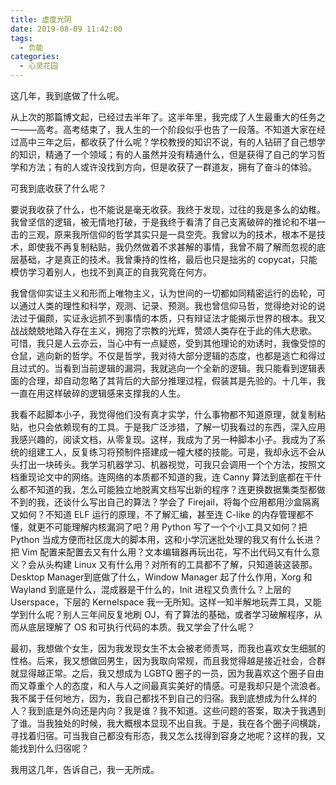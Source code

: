 ```yaml
---
title: 虚度光阴
date: 2019-08-09 11:42:00
tags:
  - 负能
categories:
  - 心灵花园
---
```

这几年，我到底做了什么呢。

从上次的那篇博文起，已经过去半年了。这半年里，我完成了人生最重大的任务之一——高考。高考结束了，我人生的一个阶段似乎也告了一段落。不知道大家在经过高中三年之后，都收获了什么呢？学校教授的知识不说，有的人钻研了自己想学的知识，精通了一个领域；有的人虽然并没有精通什么，但是获得了自己的学习哲学和方法；有的人或许没找到方向，但是收获了一群道友，拥有了奋斗的体验。

可我到底收获了什么呢？

要说我收获了什么，也不能说是毫无收获。我终于发现，过往的我是多么的幼稚。我曾坚信的逻辑，被无情地打破，于是我终于看清了自己支离破碎的推论和不堪一击的三观，原来我所信仰的哲学其实只是一具空壳。我曾以为的技术，根本不是技术，即使我不再复制粘贴，我仍然做着不求甚解的事情，我曾不屑了解而忽视的底层基础，才是真正的技术。我曾秉持的性格，最后也只是拙劣的 copycat，只能模仿学习着别人，也找不到真正的自我究竟在何方。

我曾信仰实证主义和形而上唯物主义，认为世间的一切都如同精密运行的齿轮，可以通过人类的理性和科学，观测、记录、预测。我也曾信仰马哲，觉得绝对论的说法过于偏颇，实证永远抓不到事情的本质，只有辩证法才能揭示世界的根本。我又战战兢兢地踏入存在主义，拥抱了宗教的光辉，赞颂人类存在于此的伟大悲歌。
可惜，我只是人云亦云，当心中有一点疑惑，受到其他理论的劝诱时，我像受惊的仓鼠，逃向新的哲学。不仅是哲学，我对待大部分逻辑的态度，也都是逃亡和得过且过式的。当看到当前逻辑的漏洞，我就逃向一个全新的逻辑。我只能看到逻辑表面的合理，却自动忽略了其背后的大部分推理过程，假装其是先验的。十几年，我一直在用这样破碎的逻辑感来支撑我的人生。

我看不起脚本小子，我觉得他们没有真才实学，什么事物都不知道原理，就复制粘贴，也只会依赖现有的工具。于是我广泛涉猎，了解一切我看过的东西，深入应用我感兴趣的，阅读文档，从零复现。这样，我成为了另一种脚本小子。我成为了系统的组建工人，反复练习将预制件搭建成一幢大楼的技能。可是，我却永远不会从头打出一块砖头。我学习机器学习、机器视觉，可我只会调用一个个方法，按照文档重现论文中的网络。连网络的本质都不知道的我，连 Canny 算法到底都在干什么都不知道的我，怎么可能独立地脱离文档写出新的程序？连更换数据集类型都做不到的我，还谈什么写出自己的算法？学会了 Firejail，将每个应用都用沙盒隔离又如何？不知道 ELF 运行的原理，不了解汇编，甚至连 C-like 的内存管理都不懂，就更不可能理解内核漏洞了吧？用 Python 写了一个个小工具又如何？把 Python 当成方便而社区庞大的脚本用，这和小学沉迷批处理的我又有什么长进？把 Vim 配置来配置去又有什么用？文本编辑器再玩出花，写不出代码又有什么意义？会从头构建 Linux 又有什么用？对所有的工具都不了解，只知道装这装那。Desktop Manager到底做了什么，Window Manager 起了什么作用，Xorg 和 Wayland 到底是什么，混成器是干什么的，Init 进程又负责什么？上层的 Userspace，下层的 Kernelspace 我一无所知。这样一知半解地玩弄工具，又能学到什么呢？别人三年间反复地刷 OJ，有了算法的基础，或者学习破解程序，从而从底层理解了 OS 和可执行代码的本质。我又学会了什么呢？

最初，我想做个女生，因为我发现女生不太会被老师责骂，而我也喜欢女生细腻的性格。后来，我又想做回男生，因为我取向常规，而且我觉得越是接近社会，合群就显得越正常。之后，我又想成为 LGBTQ 圈子的一员，因为我喜欢这个圈子自由而又尊重个人的态度，和人与人之间最真实美好的情感。可是我却只是个流浪者。我不属于任何地方，因为，我自己都找不到自己的归宿。我到底想成为什么样的人？我到底是外向还是内向？我是谁？我不知道。这些问题的答案，取决于我遇到了谁。当我独处的时候，我大概根本显现不出自我。于是，我在各个圈子间横跳，寻找着归宿。可当我自己都没有形态，我又怎么找得到容身之地呢？这样的我，又能找到什么归宿呢？

我用这几年，告诉自己，我一无所成。
